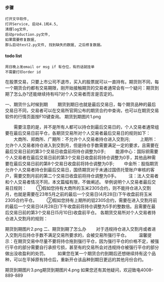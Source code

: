 
#### 步骤
```
打开文华软件, 
打开Service, 启动4.1和4.5, 
清理log文件, 
启动production.py文件, 
如果需要修复数据, 
那么启动test2.py文件, 找到缺失的数据, 之后修复数据。
```
#### todo list
```
周日晚上发email or msg if 有仓位，有的话就挂单
不需要打印order id

```

在股票交易，只要上市公司不退市，买入的股票就可以一直持有。期货则不同，每一个期货合约都有交易期限，刚开始接触期货的交易者通常会有一个疑问：期货到期了怎么办?还能继续持有吗?对个人交易者而言是否定的。

一、期货什么时候到期
　　期货到期日也就是最后交易日，每个期货品种的最后交易日不同，交易者可以在交易所官网公布的期货合约中查询，也可以在期货交易软件的行情页面按F10键查询。
期货到期图片1.png 

　　需要注意的是，并不是所有人都可以持仓到最后交易日的，个人交易者通常组要在最后交易日前平仓，各期货交易所对个人交易者最后交易日的规则如下：
　　大商所、郑商所、广期所：不允许个人交易者持仓进入交割月;
　　上期所：允许个人交易者持仓进入到交割月，但是持仓手数需要满足一定的要求，且需要在最后交易日前的第3个交易日收盘前将持仓调整为0手;
　　能源中心：国际铜需要个人交易者在最后交易日前的第3个交易日收盘前将持仓调整为0手，其他品种需要在最后交易日前的第8个交易日收盘前将持仓调整为0手;
　　中金所：股指期货允许个人交易者持仓到最后交易日，国债期货对于未通过国债托管账户审核的客户，需要交割月前的第二个交易日收盘前将持仓调整为0手。
　　注：法人交易者和个人交易者情况不同，本文篇幅有限，不做阐述。
举例说明个人交易者最后交易日规则：
　　①假如您持有大商所的玉米2305合约，则不能持仓进入交割月，也就是需要在23年5月之前的最后一个交易日(4月28日)下午收盘前将玉米2305合约平仓。
　　②假如您持有上期所的铝2305合约，需要在进入交割月前的最后一个交易日(4月28日)下午收盘前将持仓调整为5手的整数倍。且需要在最后交易日前的第3个交易日(5月10日)收盘前平仓。
各期货交易所对个人交易者持仓进入交割月的规则：

期货到期图片2.png 
二、期货到期了怎么办
　　对于违规持仓进入交割月或者进入交割月后持仓手数不满足交易所要求的，会被交易所强行平仓。
　　温馨提示：在期货交易中尽量不要将持仓拖到强行平仓，因为强行平仓的价格不定，被强行平仓的部分需要自行承担亏损，甚至有的交易所会对违规持仓被强行平仓的部分做出没收盈利的处罚。
　　如果您在某一个期货合约到期后还想继续持有这个品种，可以在平掉原有持仓后，重新开仓该品种到期日更远的其他月份合约。

期货到期图片3.png期货到期图片4.png
如果您还有其他疑问，欢迎致电4008-889-889